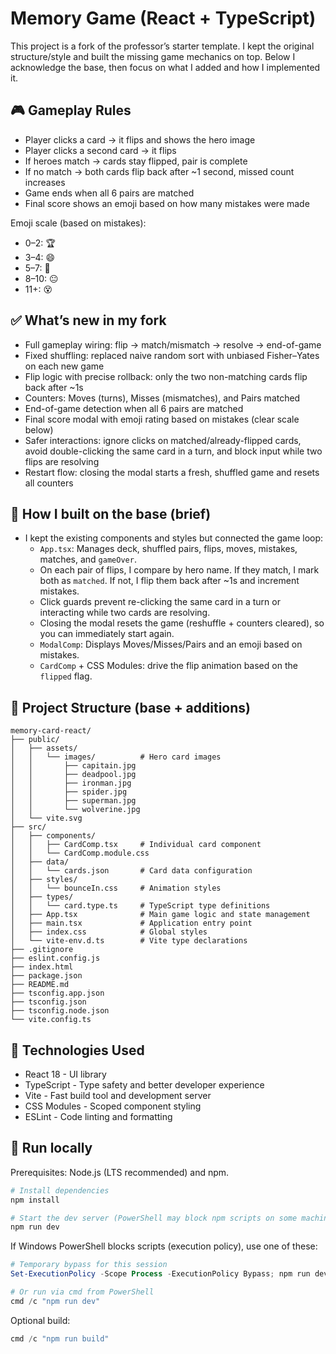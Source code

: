 # Memory Game (React + TypeScript)

This project is a fork of the professor’s starter template. I kept the original structure/style and built the missing game mechanics on top. Below I acknowledge the base, then focus on what I added and how I implemented it.

## 🎮 Gameplay Rules

- Player clicks a card → it flips and shows the hero image
- Player clicks a second card → it flips
- If heroes match → cards stay flipped, pair is complete
- If no match → both cards flip back after ~1 second, missed count increases
- Game ends when all 6 pairs are matched
- Final score shows an emoji based on how many mistakes were made

Emoji scale (based on mistakes):
- 0–2: 🏆
- 3–4: 😄
- 5–7: 🙂
- 8–10: 😐
- 11+: 😵

## ✅ What’s new in my fork

- Full gameplay wiring: flip → match/mismatch → resolve → end-of-game
- Fixed shuffling: replaced naive random sort with unbiased Fisher–Yates on each new game
- Flip logic with precise rollback: only the two non-matching cards flip back after ~1s
- Counters: Moves (turns), Misses (mismatches), and Pairs matched
- End-of-game detection when all 6 pairs are matched
- Final score modal with emoji rating based on mistakes (clear scale below)
- Safer interactions: ignore clicks on matched/already-flipped cards, avoid double-clicking the same card in a turn, and block input while two flips are resolving
- Restart flow: closing the modal starts a fresh, shuffled game and resets all counters

## 🧠 How I built on the base (brief)

- I kept the existing components and styles but connected the game loop:
	- `App.tsx`: Manages deck, shuffled pairs, flips, moves, mistakes, matches, and `gameOver`.
	- On each pair of flips, I compare by hero name. If they match, I mark both as `matched`. If not, I flip them back after ~1s and increment mistakes.
	- Click guards prevent re-clicking the same card in a turn or interacting while two cards are resolving.
	- Closing the modal resets the game (reshuffle + counters cleared), so you can immediately start again.
	- `ModalComp`: Displays Moves/Misses/Pairs and an emoji based on mistakes.
	- `CardComp` + CSS Modules: drive the flip animation based on the `flipped` flag.

## 📁 Project Structure (base + additions)

```
memory-card-react/
├── public/
│   ├── assets/
│   │   └── images/          # Hero card images
│   │       ├── capitain.jpg
│   │       ├── deadpool.jpg
│   │       ├── ironman.jpg
│   │       ├── spider.jpg
│   │       ├── superman.jpg
│   │       └── wolverine.jpg
│   └── vite.svg
├── src/
│   ├── components/
│   │   ├── CardComp.tsx     # Individual card component
│   │   └── CardComp.module.css
│   ├── data/
│   │   └── cards.json       # Card data configuration
│   ├── styles/
│   │   └── bounceIn.css     # Animation styles
│   ├── types/
│   │   └── card.type.ts     # TypeScript type definitions
│   ├── App.tsx              # Main game logic and state management
│   ├── main.tsx             # Application entry point
│   ├── index.css            # Global styles
│   └── vite-env.d.ts        # Vite type declarations
├── .gitignore
├── eslint.config.js
├── index.html
├── package.json
├── README.md
├── tsconfig.app.json
├── tsconfig.json
├── tsconfig.node.json
└── vite.config.ts
```

## 🔧 Technologies Used

- React 18 - UI library
- TypeScript - Type safety and better developer experience
- Vite - Fast build tool and development server
- CSS Modules - Scoped component styling
- ESLint - Code linting and formatting

## 🚀 Run locally

Prerequisites: Node.js (LTS recommended) and npm.

```powershell
# Install dependencies
npm install

# Start the dev server (PowerShell may block npm scripts on some machines)
npm run dev
```

If Windows PowerShell blocks scripts (execution policy), use one of these:

```powershell
# Temporary bypass for this session
Set-ExecutionPolicy -Scope Process -ExecutionPolicy Bypass; npm run dev

# Or run via cmd from PowerShell
cmd /c "npm run dev"
```

Optional build:

```powershell
cmd /c "npm run build"
```

